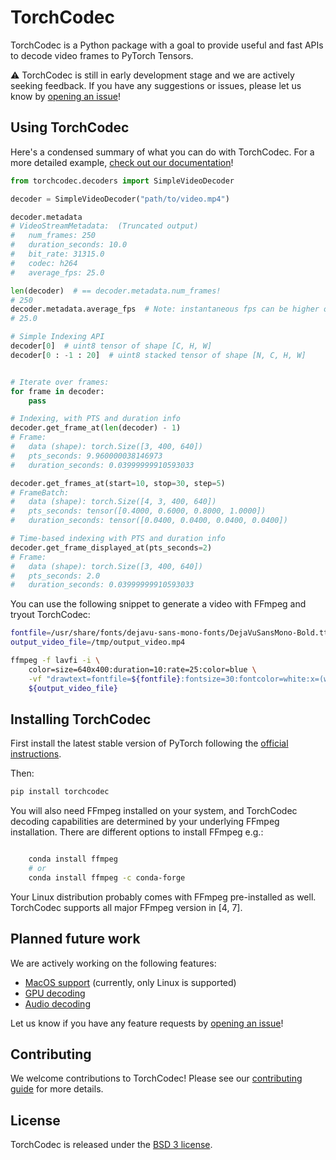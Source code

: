 <!-- TODO_BEFORE_RELEASE Add obvious link to docs and potentially a tag as
well-->

# TorchCodec

TorchCodec is a Python package with a goal to provide useful and fast APIs to
decode video frames to PyTorch Tensors.

⚠️ TorchCodec is still in early development stage and we are actively seeking
feedback. If you have any suggestions or issues, please let us know by [opening
an issue](https://github.com/pytorch/torchcodec/issues/new/choose)!

## Using TorchCodec

Here's a condensed summary of what you can do with TorchCodec. For a more
detailed example, [check out our
documentation](https://pytorch.org/torchcodec/main/generated_examples/)!

```python
from torchcodec.decoders import SimpleVideoDecoder

decoder = SimpleVideoDecoder("path/to/video.mp4")

decoder.metadata
# VideoStreamMetadata:  (Truncated output)
#   num_frames: 250
#   duration_seconds: 10.0
#   bit_rate: 31315.0
#   codec: h264
#   average_fps: 25.0

len(decoder)  # == decoder.metadata.num_frames!
# 250
decoder.metadata.average_fps  # Note: instantaneous fps can be higher or lower
# 25.0

# Simple Indexing API
decoder[0]  # uint8 tensor of shape [C, H, W]
decoder[0 : -1 : 20]  # uint8 stacked tensor of shape [N, C, H, W]


# Iterate over frames:
for frame in decoder:
    pass

# Indexing, with PTS and duration info
decoder.get_frame_at(len(decoder) - 1)
# Frame:
#   data (shape): torch.Size([3, 400, 640])
#   pts_seconds: 9.960000038146973
#   duration_seconds: 0.03999999910593033

decoder.get_frames_at(start=10, stop=30, step=5)
# FrameBatch:
#   data (shape): torch.Size([4, 3, 400, 640])
#   pts_seconds: tensor([0.4000, 0.6000, 0.8000, 1.0000])
#   duration_seconds: tensor([0.0400, 0.0400, 0.0400, 0.0400])

# Time-based indexing with PTS and duration info
decoder.get_frame_displayed_at(pts_seconds=2)
# Frame:
#   data (shape): torch.Size([3, 400, 640])
#   pts_seconds: 2.0
#   duration_seconds: 0.03999999910593033
```

You can use the following snippet to generate a video with FFmpeg and tryout
TorchCodec:

```bash
fontfile=/usr/share/fonts/dejavu-sans-mono-fonts/DejaVuSansMono-Bold.ttf
output_video_file=/tmp/output_video.mp4

ffmpeg -f lavfi -i \
    color=size=640x400:duration=10:rate=25:color=blue \
    -vf "drawtext=fontfile=${fontfile}:fontsize=30:fontcolor=white:x=(w-text_w)/2:y=(h-text_h)/2:text='Frame %{frame_num}'" \
    ${output_video_file}
```

## Installing TorchCodec

First install the latest stable version of PyTorch following the [official
instructions](https://pytorch.org/get-started/locally/).

Then:

```bash
pip install torchcodec
```
You will also need FFmpeg installed on your system, and TorchCodec decoding
capabilities are determined by your underlying FFmpeg installation. There are
different options to install FFmpeg e.g.:

```bash

    conda install ffmpeg
    # or
    conda install ffmpeg -c conda-forge
```

Your Linux distribution probably comes with FFmpeg pre-installed as well.
TorchCodec supports all major FFmpeg version in [4, 7].


## Planned future work

We are actively working on the following features:

- [MacOS support](https://github.com/pytorch/torchcodec/issues/111) (currently, only Linux is supported)
- [GPU decoding](https://github.com/pytorch/torchcodec/pull/58)
- [Audio decoding](https://github.com/pytorch/torchcodec/issues/85)

Let us know if you have any feature requests by [opening an
issue](https://github.com/pytorch/torchcodec/issues/new?assignees=&labels=&projects=&template=feature-request.yml)!

## Contributing

We welcome contributions to TorchCodec! Please see our [contributing
guide](CONTRIBUTING.md) for more details.

## License

TorchCodec is released under the [BSD 3 license](./LICENSE).
